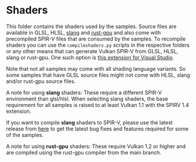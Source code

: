 # Shaders

This folder contains the shaders used by the samples. Source files are available in GLSL, HLSL, [slang](https://shader-slang.org/) and [rust-gpu](https://github.com/Rust-GPU/rust-gpu) and also come with precompiled SPIR-V files that are consumed by the samples. To recompile shaders you can use the `compileshaders.py` scripts in the respective folders or any other means that can generate Vulkan SPIR-V from GLSL, HLSL, slang or rust-gpu. One such option is [this extension for Visual Studio](https://github.com/SaschaWillems/SPIRV-VSExtension).

Note that not all samples may come with all shading language variants. So some samples that have GLSL source files might not come with HLSL, slang and/or rust-gpu source files.

A note for using **slang** shaders: These require a different SPIR-V environment than glsl/hlsl. When selecting slang shaders, the base requirement for all samples is raised to at least Vulkan 1.1 with the SPIRV 1.4 extension.

If you want to compile **slang** shaders to SPIR-V, please use the latest release from [here](https://github.com/shader-slang/slang/releases) to get the latest bug fixes and features required for some of the samples.

A note for using **rust-gpu** shaders: These require Vulkan 1.2 or higher and are compiled using the rust-gpu compiler from the main branch.
